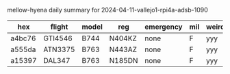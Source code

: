 mellow-hyena daily summary for 2024-04-11-vallejo1-rpi4a-adsb-1090

|hex|flight|model|reg|emergency|mil|weirdo|
|--|--|--|--|--|--|--|
|a4bc76|GTI4546|B744|N404KZ|none|F|yyy|
|a555da|ATN3375|B763|N443AZ|none|F|yyy|
|a15397|DAL347|B763|N185DN|none|F|yyy|
